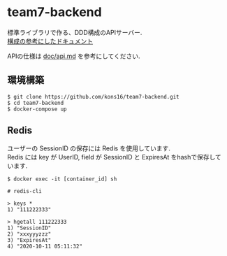 # team7-backend
標準ライブラリで作る、DDD構成のAPIサーバー.  
[構成の参考にしたドキュメント](https://github.com/camphor-/relaym-server/blob/master/docs/application_architecture.md)  

APIの仕様は [doc/api.md](https://github.com/kons16/team7-backend/blob/master/doc/api.md) を参考にしてください.
  
## 環境構築
```
$ git clone https://github.com/kons16/team7-backend.git
$ cd team7-backend
$ docker-compose up
```

## Redis
ユーザーの SessionID の保存には Redis を使用しています.  
Redis には key が UserID, field が SessionID と ExpiresAt をhashで保存しています.  
```
$ docker exec -it [container_id] sh

# redis-cli

> keys *
1) "111222333"

> hgetall 111222333
1) "SessionID"
2) "xxxyyyzzz"
3) "ExpiresAt"
4) "2020-10-11 05:11:32"
```
